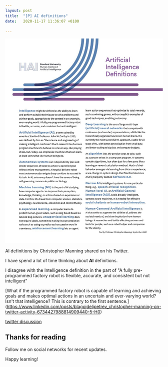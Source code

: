 ```yaml
---
layout: post
title:  "[P] AI definitions"
date:   2020-11-17 11:36:07 +0100

---
```




<img src="/assets/img/ai-definitions.jpeg" width="800" />

AI definitions by Christopher Manning shared on his Twitter.

I have spend a lot of time thinking about **AI** definitions.

I disagree with the Intelligence definition in the part of "A fully pre-programmed factory robot is flexible, accurate, and consistent but not intelligent"

[What if the programmed factory robot is capable of learning and achieving goals and makes optimal actions in an uncertain and ever-varying world? Isn't that intelligence? This is contrary to the first sentence.]
(https://www.linkedin.com/posts/blagojdelipetrev_christopher-manning-on-twitter-activity-6734427988814909440-5-H0)

[twitter discussion](https://twitter.com/chrmanning/status/1328819524309639169)



## Thanks for reading


Follow me on social networks for recent updates.


Happy learning!
